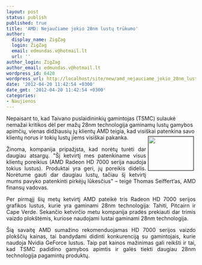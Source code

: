 ```yaml
---
layout: post
status: publish
published: true
title: 'AMD: Nejaučiame jokio 28nm lustų trūkumo'
author:
  display_name: ZigZag
  login: ZigZag
  email: edmundas.v@hotmail.lt
  url: ''
author_login: ZigZag
author_email: edmundas.v@hotmail.lt
wordpress_id: 6420
wordpress_url: http://localhost/site/new/amd_nejauciame_jokio_28nm_lustu_trukumo/
date: '2012-04-20 11:42:54 +0300'
date_gmt: '2012-04-20 11:42:54 +0300'
categories:
- Naujienos
---
```

<p>
	Nepaisant to, kad Taivano puslaidininkių gamintojas (TSMC) sulaukė nemažai kritikos dėl per mažų 28nm technologija gaminamų lustų gamybos apimčių, vienas didžiausių jų klientų AMD teigia, kad visi&scaron;kai patenkina savo klientų norus ir tokių lustų jiems visi&scaron;kai pakanka.&nbsp;<img alt="" src="http://technews.lt/userfiles/TSMC_Silicon_Wafer(1).jpg" style="border-top-width: 1px; border-right-width: 1px; border-bottom-width: 1px; border-left-width: 1px; border-top-style: solid; border-right-style: solid; border-bottom-style: solid; border-left-style: solid; margin-left: 5px; margin-right: 5px; margin-top: 5px; margin-bottom: 5px; float: right; width: 120px; height: 90px; " /></p>
<p style="text-align: justify; ">
	Žinoma, kompanija pripažįsta, kad norėtų turėti dar daugiau atsargų. &quot;&Scaron;į ketvirtį mes patenkiname visus klientų poreikius (AMD Radeon HD 7000 serija naudoja tokius lustus). Produktai yra geri, jų poreikis didelis. Norėtume gauti dar daugiau lustų, tačiau &scaron;į ketvirtį mums pavyko patenkinti pirkėjų lūkesčius&quot; &ndash; teigė Thomas Seiffert&lsquo;as, AMD finansų vadovas.</p>
<p style="text-align: justify; ">
	Per pirmąjį &scaron;ių metų ketvirtį AMD pateikė tris Radeon HD 7000 serijos grafikos lustus, kurie yra gaminami 28nm technologija: Tahiti, Pitcairn ir Cape Verde. Sekančio ketvirčio metu kompanija pradės prekiauti dar trimis vaizdo plok&scaron;tėmis, kuriose naudojami lustai gaminami 28nm technologija.&nbsp;</p>
<p style="text-align: justify; ">
	&Scaron;ią savaitę AMD sumažino rekomenduojamas HD 7000 serijos vaizdo plok&scaron;čių kainas, tai bandydami didinti konkurenciją su gamintojais, kurie naudoja Nvidia GeForce lustus. Taip pat kainos mažinimas gali reik&scaron;ti ir tai, kad TSMC padidino gamybos apimtis ir galės tiekti daugiau 28nm technologija pagamintų produktų.</p>
